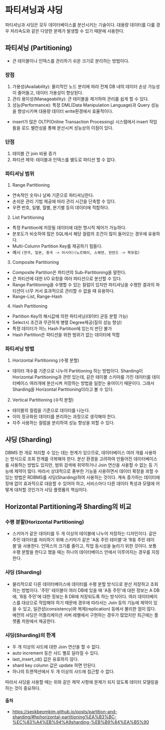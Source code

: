 # 파티셔닝과 샤딩

파티셔닝과 샤딩은 모두 데이터베이스를 분산시키는 기술이다.
대용량 데이터를 다룰 경우 처리속도와 같은 다양한 문제가 발생할 수 있기 때문에 사용한다.

## 파티셔닝 (Partitioning)

- 큰 테이블이나 인덱스를 관리하기 쉬운 크기로 분리하는 방법이다.

### 장점

1. 가용성(Availability): 물리적인 노드 분리에 따라 전체 DB 내의 데이터 손상 가능성이 줄어들고, 데이터 가용성이 향상된다.
2. 관리 용이성(Manageability): 큰 테이블을 제거하여 관리를 쉽게 할 수 있다.
3. 성능(Performance): 특정 DML(Data Manipulation Language)과 Query 성능을 향상시키며 대용량 데이터 write환경에서 효율적이다.

- insert가 많은 OLTP(Online Transaction Processing) 시스템에서 insert 작업들을 로드 밸런싱을 통해 분산시켜 성능상의 이점이 있다.

### 단점

1. 테이블 간 join 비용 증가
2. 파티션 제약: 테이블과 인덱스를 별도로 파티션 할 수 없다.

### 파티셔닝 범위

1. Range Partitioning

- 연속적인 숫자나 날짜 기준으로 파티셔닝한다.
- 손쉬운 관리 기법 제공에 따라 관리 시간을 단축할 수 있다.
- 우편 번호, 일별, 월별, 분기별 등의 데이터에 적합하다.

2. List Partitioning

- 특정 Partition에 저장될 데이터에 대한 명시적 제어가 가능하다.
- 분포도가 비슷하여 많은 SQL에서 해당 컬럼의 조건이 많이 들어오는 경우에 유용하다.
- Multi-Column Partition Key를 제공하기 힘들다.
- 예시
  `(한국, 일본, 중국 -> 아시아)(노르웨이, 스웨덴, 핀란드 -> 북유럽)`

3. Composite Partitioning

- Composite Partition은 파티션의 Sub-Partitioning을 말한다.
- 큰 파티션에 대한 I/O 요청을 여러 파티션으로 분산할 수 있다.
- Range Partitioning을 수행할 수 있는 컬럼이 있지만 파티셔닝을 수행한 결과의 파티션이 너무 커서 효과적으로 관리할 수 없을 때 유용하다.
- Range-List, Range-Hash

4. Hash Partitioning

- Partition Key의 해시값에 의한 파티셔닝(데이터 균등 분할 가능)
- Select시 조건과 무관하게 병렬 Degree제공(질의 성능 향상)
- 특정 데이터가 어느 Hash Partition에 있는지 판단 불가
- Hash Partition은 파티션을 위한 범위가 없는 데이터에 적합

### 파티셔닝 방법

1. Horizontal Partitioning (수평 분할)

- 데이터 개수를 기준으로 나누어 Partitioning 하는 방법이다. Sharding이 Horizontal Partitioning과 관련 있는데, 같은 테이블 스키마를 가진 데이터를 데이터베이스 여러개에 분산시켜 저장하는 방법을 일컫는 용어이기 때문이다. 그래서 Sharding을 Horizontal Partitioning이라고 볼 수 있다.

2. Vertical Partitioning (수직 분할)

- 테이블의 컬럼을 기준으로 데이터를 나눈다.
- 이미 정규화된 데이터를 분리하는 과정으로 생각해야 한다.
- 자주 사용하는 컬럼을 분리하여 성능 향상을 꾀할 수 있다.

## 샤딩 (Sharding)

DBMS 한 개로 처리할 수 있는 데는 한계가 있으므로, 데이터베이스 여러 개를 사용하는 방식으로 조회 한계를 극복해야 한다. 분산 환경을 고려하여 만들어진 데이터베이스를 사용하는 방법도 있지만, 범위 검색에 취약하거나 Join 연산을 사용할 수 없는 등 기능에 제약이 많다. 따라서 상대적으로 풍부한 기능을 사용하면서 데이터 확장을 꾀할 수 있는 방법은 RDBMS를 샤딩(Sharding)하여 사용하는 것이다. 계속 증가하는 데이터에 장애 없이 효과적으로 대응할 수 있어야 하고, 서비스마다 다른 데이터 특성과 모델에 어떻게 대처할 것인가가 샤딩 플랫폼의 핵심이다.

## Horizontal Partitioning과 Sharding의 비교

### 수평 분할(Horizontal Partitioning)

- 스키마가 같은 데이터를 두 개 이상의 테이블에 나누어 저장하는 디자인이다. 같은 주민 데이터를 처리하기 위해 스키마가 같은 'A동 주민 테이블'과 'B동 주민 테이블'을 사용한다. 인덱스의 크기를 줄이고, 작업 동시성을 늘리기 위한 것이다. 보통 수평 분할을 한다고 했을 때는 하나의 데이터베이스 안에서 이루어지는 경우를 지칭한다.

### 샤딩 (Sharding)

- 물리적으로 다른 데이터베이스에 데이터를 수평 분할 방식으로 분산 저장하고 조회하는 방법이다. '주민' 테이블이 여러 DB에 있을 때 'A동 주민'에 대한 정보는 A DB에, 'B동 주민'에 대한 정보는 B DB에 저장되도록 하는 방식이다. 여러 데이터베이스를 대상으로 작업해야 하기 때문에 경우에 따라서는 Join 등의 기능에 제약이 있을 수 있고, 일관성(consistency)와 복제(replication) 등에서 불리한 점이 많다. 예전의 샤딩은 어플리케이션 서버 레벨에서 구현하는 경우가 많았지만 최근에는 플랫폼 차원에서 제공한다.

### 샤딩(Sharding)의 한계

- 두 개 이상의 샤드에 대한 Join 연산을 할 수 없다.
- auto increment 등은 샤드 별로 달라질 수 있다.
- last_insert_id() 값은 유효하지 않다.
- shard key column 값은 update 하면 안된다.
- 하나의 트랜잭션에서 두 개 이상의 샤드에 접근할 수 없다.

따라서 샤딩을 사용할 때는 위와 같은 제약 사항에 문제가 되지 않도록 데이터 모델링을 하는 것이 중요하다.

#### 출처

- https://seokbeomkim.github.io/posts/partition-and-sharding/#hphorizontal-partitioning%EA%B3%BC-%EC%83%A4%EB%94%A9sharding-%EB%B9%84%EA%B5%90
